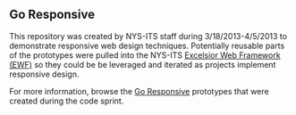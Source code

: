 ## Go Responsive

This repository was created by NYS-ITS staff during 3/18/2013-4/5/2013 to demonstrate responsive web design techniques. Potentially reusable parts of the prototypes were pulled into the NYS-ITS [Excelsior Web Framework (EWF)](https://github.com/nys-its/excelsior) so they could be be leveraged and iterated as projects implement responsive design.

For more information, browse the [Go Responsive](http://nys-its.github.com/go-responsive/) prototypes that were created during the code sprint.

